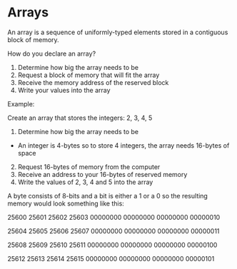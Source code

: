 # Arrays

An array is a sequence of uniformly-typed elements stored in a contiguous block of memory.

How do you declare an array?

1. Determine how big the array needs to be
2. Request a block of memory that will fit the array
3. Receive the memory address of the reserved block
4. Write your values into the array

Example:

Create an array that stores the integers: 2, 3, 4, 5

1. Determine how big the array needs to be
  * An integer is 4-bytes so to store 4 integers, the array needs 16-bytes of space
2. Request 16-bytes of memory from the computer
3. Receive an address to your 16-bytes of reserved memory
4. Write the values of 2, 3, 4 and 5 into the array

A byte consists of 8-bits and a bit is either a 1 or a 0 so the resulting memory would look something like this:

25600    25601    25602    25603
00000000 00000000 00000000 00000010

25604    25605    25606    25607
00000000 00000000 00000000 00000011

25608    25609    25610    25611
00000000 00000000 00000000 00000100

25612    25613    25614    25615
00000000 00000000 00000000 00000101
